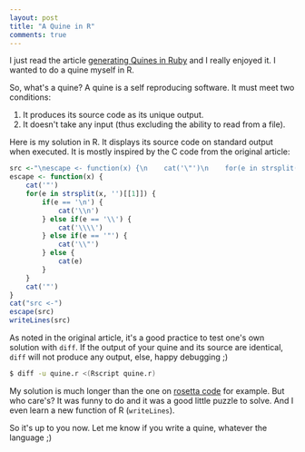 ```yaml
---
layout: post
title: "A Quine in R"
comments: true
---
```


I just read the article
[generating Quines in Ruby](http://blog.chaps.io/2015/10/01/generating-quines-in-ruby.html)
and I really enjoyed it. I wanted to do a quine myself in R.

So, what's a quine? A quine is a self reproducing software. It must meet
two conditions:

1. It produces its source code as its unique output.
2. It doesn't take any input (thus excluding the ability to read from a file).

Here is my solution in R. It displays its source code on standard output when
executed. It is mostly inspired by the C code from the original article:

```r
src <-"\nescape <- function(x) {\n    cat('\"')\n    for(e in strsplit(x, '')[[1]]) {\n        if(e == '\\n') {\n            cat('\\\\n')\n        } else if(e == '\\\\') {\n            cat('\\\\\\\\')\n        } else if(e == '\"') {\n            cat('\\\\\"')\n        } else {\n            cat(e)\n        }\n    }\n    cat('\"')\n}\ncat(\"src <-\")\nescape(src)\nwriteLines(src)"
escape <- function(x) {
    cat('"')
    for(e in strsplit(x, '')[[1]]) {
        if(e == '\n') {
            cat('\\n')
        } else if(e == '\\') {
            cat('\\\\')
        } else if(e == '"') {
            cat('\\"')
        } else {
            cat(e)
        }
    }
    cat('"')
}
cat("src <-")
escape(src)
writeLines(src)
```

As noted in the original article, it's a good practice to test one's own
solution with `diff`. If the output of your quine and its source are identical,
`diff` will not produce any output, else, happy debugging ;)

``` bash
$ diff -u quine.r <(Rscript quine.r)
```

My solution is much longer than the one on
[rosetta code](http://rosettacode.org/wiki/Quine#R)
for example. But who care's? It was funny to do and it was a good little puzzle
to solve. And I even learn a new function of R (`writeLines`).

So it's up to you now. Let me know if you write a quine, whatever the language ;)
